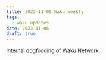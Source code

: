 ```yaml
---
title: 2023-11-06 Waku weekly
tags:
  - waku-updates
date: 2023-11-06
draft: true
---
```


Internal dogfooding of Waku Network.
